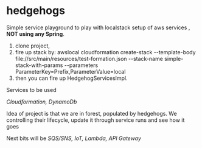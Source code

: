 # hedgehogs

Simple service playground to play with localstack setup of aws services , **NOT using any Spring**.

1) clone project, 
2) fire up stack by:
   awslocal cloudformation create-stack --template-body file://src/main/resources/test-formation.json --stack-name simple-stack-with-params --parameters ParameterKey=Prefix,ParameterValue=local
3) then you can fire up HedgehogServicesImpl.



Services to be used

_Cloudformation,
DynamoDb_

Idea of project is that we are in forest, populated by hedgehogs. 
We controlling their lifecycle, update it through service runs and see how it goes

Next bits will be
_SQS/SNS,
IoT,
Lambda,
API Gateway_